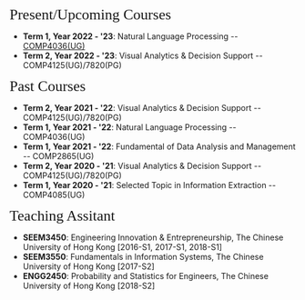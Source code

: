 
<p><span style="font-family:georgia,serif;"><span style="font-size:26px;">Present/Upcoming Courses</span></span></p>

- **Term 1, Year 2022 - '23**: Natural Language Processing -- [COMP4036(UG)]([https://www.comp.hkbu.edu.hk/v1/file/course/COMP4136.pdf])
- **Term 2, Year 2022 - '23**: Visual Analytics & Decision Support -- COMP4125(UG)/7820(PG)
&emsp; 

<p><span style="font-family:georgia,serif;"><span style="font-size:26px;">Past Courses</span></span></p>

- **Term 2, Year 2021 - '22**: Visual Analytics & Decision Support -- COMP4125(UG)/7820(PG) 
- **Term 1, Year 2021 - '22**: Natural Language Processing -- COMP4036(UG) 
- **Term 1, Year 2021 - '22**: Fundamental of Data Analysis and Management -- COMP2865(UG) 
- **Term 2, Year 2020 - '21**: Visual Analytics & Decision Support -- COMP4125(UG)/7820(PG) 
- **Term 1, Year 2020 - '21**: Selected Topic in Information Extraction -- COMP4085(UG)
&emsp; 

<p><span style="font-family:georgia,serif; font-size:26px;">Teaching Assitant</span></p>

- **SEEM3450**: Engineering Innovation & Entrepreneurship, The Chinese University of Hong Kong [2016-S1, 2017-S1, 2018-S1]
- **SEEM3550**: Fundamentals in Information Systems, The Chinese University of Hong Kong [2017-S2]
- **ENGG2450**: Probability and Statistics for Engineers, The Chinese University of Hong Kong [2018-S2]


